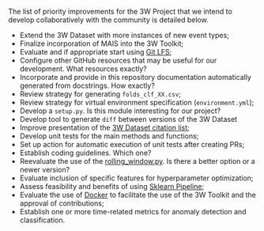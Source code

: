 The list of priority improvements for the 3W Project that we intend to develop collaboratively with the community is detailed below.

* Extend the 3W Dataset with more instances of new event types;
* Finalize incorporation of MAIS into the 3W Toolkit;
* Evaluate and if appropriate start using [Git LFS](https://git-lfs.com/);
* Configure other GitHub resources that may be useful for our development. What resources exactly?
* Incorporate and provide in this repository documentation automatically generated from docstrings. How exactly?
* Review strategy for generating `folds_clf_XX.csv`;
* Review strategy for virtual environment specification (`environment.yml`);
* Develop a `setup.py`. Is this module interesting for our project?
* Develop tool to generate `diff` between versions of the 3W Dataset
* Improve presentation of the [3W Dataset citation list](LIST_OF_CITATIONS.md);
* Develop unit tests for the main methods and functions;
* Set up action for automatic execution of unit tests after creating PRs;
* Establish coding guidelines. Which one?
* Reevaluate the use of the [rolling_window.py](toolkit/rolling_window.py). Is there a better option or a newer version?
* Evaluate inclusion of specific features for hyperparameter optimization;
* Assess feasibility and benefits of using [Sklearn Pipeline](https://scikit-learn.org/stable/modules/generated/sklearn.pipeline.Pipeline.html);
* Evaluate the use of [Docker](https://www.docker.com/) to facilitate the use of the 3W Toolkit and the approval of contributions;
* Establish one or more time-related metrics for anomaly detection and classification.